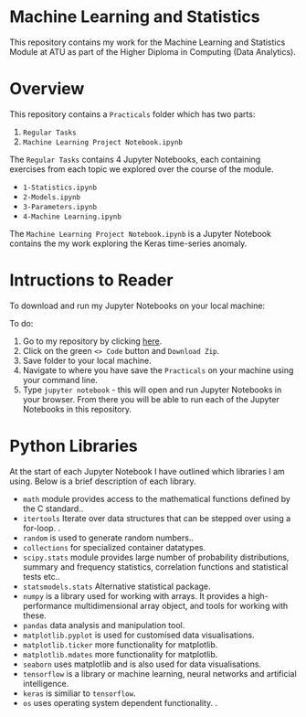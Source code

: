 # Machine Learning and Statistics

This repository contains my work for the Machine Learning and Statistics Module at ATU as part of the Higher Diploma in Computing (Data Analytics). 

# Overview

This repository contains a `Practicals` folder which has two parts:

1. `Regular Tasks`
2. `Machine Learning Project Notebook.ipynb`

The `Regular Tasks` contains 4 Jupyter Notebooks, each containing exercises from each topic we explored over the course of the module. 

- `1-Statistics.ipynb`
- `2-Models.ipynb`
- `3-Parameters.ipynb`
- `4-Machine Learning.ipynb`

The `Machine Learning Project Notebook.ipynb` is a Jupyter Notebook contains the my work exploring the Keras time-series anomaly. 

# Intructions to Reader

To download and run my Jupyter Notebooks on your local machine: 

To do:
1. Go to my repository by clicking [here](https://github.com/ShaneOG2/machstat-assessment).
2. Click on the green `<> Code` button and `Download Zip`.
3. Save folder to your local machine. 
4. Navigate to where you have save the `Practicals` on your machine using your command line. 
5. Type `jupyter notebook` - this will open and run Jupyter Notebooks in your browser. From there you will be able to run each of the Jupyter Notebooks in this repository. 

# Python Libraries

At the start of each Jupyter Notebook I have outlined which libraries I am using. Below is a brief description of each library. 

- `math` module provides access to the mathematical functions defined by the C standard.. 
- `itertools` Iterate over data structures that can be stepped over using a for-loop. . 
- `random` is used to generate random numbers.. 
- `collections` for specialized container datatypes. 
- `scipy.stats` module provides large number of probability distributions, summary and frequency statistics, correlation functions and statistical tests etc.. 
- `statsmodels.stats` Alternative statistical package. 
- `numpy` is a library used for working with arrays. It provides a high-performance multidimensional array object, and tools for working with these. 
- `pandas` data analysis and manipulation tool. 
- `matplotlib.pyplot` is used for customised data visualisations. 
- `matplotlib.ticker` more functionality for matplotlib. 
- `matplotlib.mdates` more functionality for matplotlib. 
- `seaborn` uses matplotlib and is also used for data visualisations. 
- `tensorflow` is a library or machine learning, neural networks and artificial intelligence. 
- `keras` is similiar to `tensorflow`. 
- `os` uses operating system dependent functionality. . 